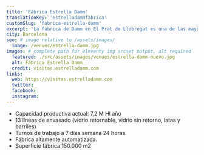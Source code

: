 ```yaml
---
title: 'Fábrica Estrella Damm'
translationKey: 'estrelladammfabrica'
customSlug: 'fabrica-estrella-damm'
excerpt: 'La fábrica de Damm en El Prat de Llobregat es una de las mayores de Europa en términos de capacidad de producción y cuenta con un alto nivel de tecnología y automatización.'
city: Barcelona
seo: # image relative to /assets/images/
  image: /venues/estrella-damm.jpg
images: # complete path for eleventy img srcset output, alt required
  featured: ./src/assets/images/venues/estrella-damm-nuevo.jpg
  alt: Fábrica Estrella Damm
  credit: visitas.estrelladamm.com
links:
  web: https://visitas.estrelladamm.com
  twitter:
  facebook:
  instagram:
---
```


- Capacidad productiva actual: 7,2 M Hl año
- 13 líneas de envasado (vidrio retornable, vidrio sin retorno, latas y barriles)
- Turnos de trabajo a 7 días semana 24 horas.
- Fábrica altamente automatizada.
- Superficie fábrica 150.000 m2
